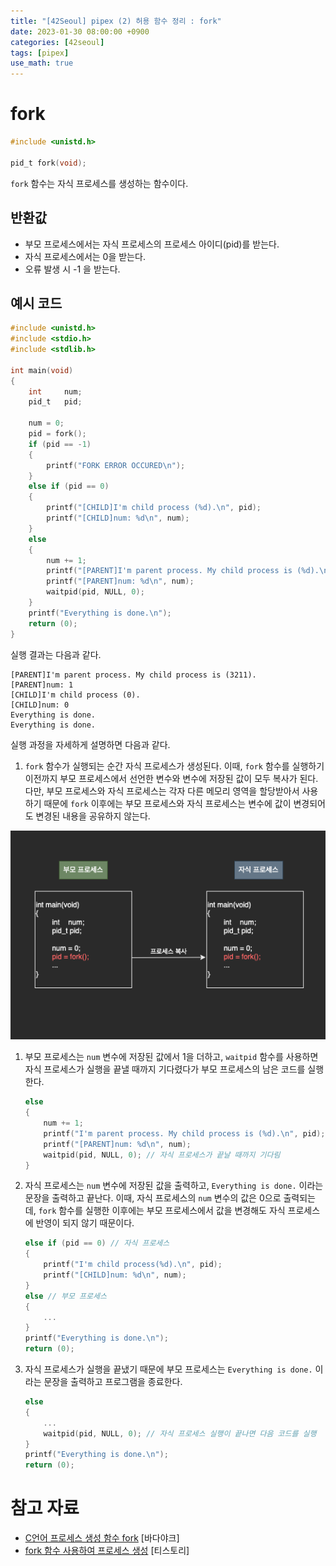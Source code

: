 ```yaml
---
title: "[42Seoul] pipex (2) 허용 함수 정리 : fork"
date: 2023-01-30 08:00:00 +0900
categories: [42seoul]
tags: [pipex]
use_math: true
---
```


# fork

```c
#include <unistd.h>

pid_t fork(void);
```

`fork` 함수는 자식 프로세스를 생성하는 함수이다.

## 반환값

- 부모 프로세스에서는 자식 프로세스의 프로세스 아이디(pid)를 받는다.
- 자식 프로세스에서는 0을 받는다.
- 오류 발생 시 -1 을 받는다.

## 예시 코드

```c
#include <unistd.h>
#include <stdio.h>
#include <stdlib.h>

int	main(void)
{
	int		num;
	pid_t	pid;

	num = 0;
	pid = fork();
	if (pid == -1)
	{
		printf("FORK ERROR OCCURED\n");
	}
	else if (pid == 0)
	{
		printf("[CHILD]I'm child process (%d).\n", pid);
		printf("[CHILD]num: %d\n", num);
	}
	else
	{
		num += 1;
		printf("[PARENT]I'm parent process. My child process is (%d).\n", pid);
		printf("[PARENT]num: %d\n", num);
		waitpid(pid, NULL, 0);
	}
	printf("Everything is done.\n");
	return (0);
}
```

실행 결과는 다음과 같다.

```
[PARENT]I'm parent process. My child process is (3211).
[PARENT]num: 1
[CHILD]I'm child process (0).
[CHILD]num: 0
Everything is done.
Everything is done.
```

실행 과정을 자세하게 설명하면 다음과 같다.

1. `fork` 함수가 실행되는 순간 자식 프로세스가 생성된다. 이때, `fork` 함수를 실행하기 이전까지 부모 프로세스에서 선언한 변수와 변수에 저장된 값이 모두 복사가 된다. 다만, 부모 프로세스와 자식 프로세스는 각자 다른 메모리 영역을 할당받아서 사용하기 때문에 `fork` 이후에는 부모 프로세스와 자식 프로세스는 변수에 값이 변경되어도 변경된 내용을 공유하지 않는다.

![1.png](/assets/images/2023-01-30-pipex-2-functions-fork/1.png)


1. 부모 프로세스는 `num` 변수에 저장된 값에서 1을 더하고, `waitpid` 함수를 사용하면 자식 프로세스가 실행을 끝낼 때까지 기다렸다가 부모 프로세스의 남은 코드를 실행한다.

    ```c
    else
    {
    	num += 1;
    	printf("I'm parent process. My child process is (%d).\n", pid);
    	printf("[PARENT]num: %d\n", num);
    	waitpid(pid, NULL, 0); // 자식 프로세스가 끝날 때까지 기다림
    }
    ```

2. 자식 프로세스는 `num` 변수에 저장된 값을 출력하고, `Everything is done.` 이라는 문장을 출력하고 끝난다. 이때, 자식 프로세스의 `num` 변수의 값은 0으로 출력되는데, `fork` 함수를 실행한 이후에는 부모 프로세스에서 값을 변경해도 자식 프로세스에 반영이 되지 않기 때문이다.

    ```c
    else if (pid == 0) // 자식 프로세스
    {
    	printf("I'm child process(%d).\n", pid);
    	printf("[CHILD]num: %d\n", num);
    }
    else // 부모 프로세스
    {
    	...
    }
    printf("Everything is done.\n");
    return (0);
    ```

3. 자식 프로세스가 실행을 끝냈기 때문에 부모 프로세스는 `Everything is done.` 이라는 문장을 출력하고 프로그램을 종료한다.

    ```c
    else
    {
    	...
    	waitpid(pid, NULL, 0); // 자식 프로세스 실행이 끝나면 다음 코드를 실행
    }
    printf("Everything is done.\n");
    return (0);
    ```


# 참고 자료

- [C언어 프로세스 생성 함수 fork](https://badayak.com/entry/C%EC%96%B8%EC%96%B4-%ED%94%84%EB%A1%9C%EC%84%B8%EC%8A%A4-%EC%83%9D%EC%84%B1-%ED%95%A8%EC%88%98-fork) [바다야크]
- [fork 함수 사용하여 프로세스 생성](https://codetravel.tistory.com/23) [티스토리]
